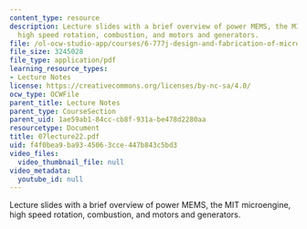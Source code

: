 ```yaml
---
content_type: resource
description: Lecture slides with a brief overview of power MEMS, the MIT microengine,
  high speed rotation, combustion, and motors and generators.
file: /ol-ocw-studio-app/courses/6-777j-design-and-fabrication-of-microelectromechanical-devices-spring-2007/f4f0bea9ba9345063cce447b843c5bd3_07lecture22.pdf
file_size: 3245028
file_type: application/pdf
learning_resource_types:
- Lecture Notes
license: https://creativecommons.org/licenses/by-nc-sa/4.0/
ocw_type: OCWFile
parent_title: Lecture Notes
parent_type: CourseSection
parent_uid: 1ae59ab1-84cc-cb8f-931a-be478d2280aa
resourcetype: Document
title: 07lecture22.pdf
uid: f4f0bea9-ba93-4506-3cce-447b843c5bd3
video_files:
  video_thumbnail_file: null
video_metadata:
  youtube_id: null
---
```

Lecture slides with a brief overview of power MEMS, the MIT microengine, high speed rotation, combustion, and motors and generators.